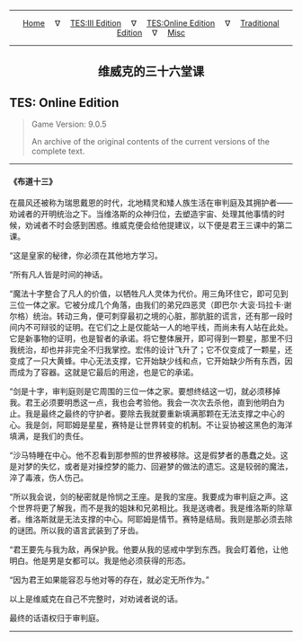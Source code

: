 
---

<!-- Jekyll Page Links -->

<center>
<a href="../../../../index.html">Home</a>
&emsp;&nabla;&emsp;
<a href="../../../index-tes3.html">TES:III Edition</a>
&emsp;&nabla;&emsp;
<a href="../../../index-teso.html">TES:Online Edition</a>
&emsp;&nabla;&emsp;
<a href="../../../index-traditional.html">Traditional Edition</a>
&emsp;&nabla;&emsp;
<a href="../../../index-misc.html">Misc</a>
</center>

<!-- Markdown Body Below: -->

---

<center>
<h2><span style="font-family:Georgia">维威克的三十六堂课</span></h2>
</center>

## TES: Online Edition

> Game Version: 9.0.5
>
> An archive of the original contents of the current versions of the complete text.

---

#### 《布道十三》

在晨风还被称为瑞思戴恩的时代，北地精灵和矮人族生活在审判庭及其拥护者——劝诫者的开明统治之下。当维洛斯的众神归位，去塑造宇宙、处理其他事情的时候，劝诫者不时会感到困惑。维威克便会给他提建议，以下便是君王三课中的第二课。

“这是皇家的秘律，你必须在其他地方学习。

“所有凡人皆是时间的神话。

“魔法十字整合了凡人的价值，以牺牲凡人灵体为代价。用三角环住它，即可见到三位一体之家。它被分成几个角落，由我们的弟兄四恶灵（即巴尔·大衮·玛拉卡·谢尔格）统治。转动三角，便可刺穿最初之境的心脏，那肮脏的谎言，还有那一段时间内不可辩驳的证明。在它们之上是仅能站一人的地平线，而尚未有人站在此处。它是新事物的证明，也是智者的承诺。将它整体展开，即可得到一颗星，那里不归我统治，却也并非完全不归我掌控。宏伟的设计飞升了；它不仅变成了一颗星，还变成了一只大黄蜂。中心无法支撑，它开始缺少线和点，它开始缺少所有东西，因而成为了容器。这就是它最后的用途，也是它的承诺。

“剑是十字，审判庭则是它周围的三位一体之家。要想终结这一切，就必须移掉我。君王必须要明悉这一点，我也会考验他。我会一次次去杀他，直到他明白为止。我是最终之最终的守护者。要除去我就要重新填满那颗在无法支撑之中心的心。我是剑，阿耶姆是星星，赛特是让世界转变的机制。不让妥协被这黑色的海洋填满，是我们的责任。

“沙马特睡在中心。他不忍看到那参照的世界被移除。这是假梦者的愚蠢之处。这是对梦的失忆，或者是对操控梦的能力、回避梦的做法的遗忘。这是较弱的魔法，淬了毒液，伤人伤己。

“所以我会说，剑的秘密就是怜悯之王座。是我的宝座。我要成为审判庭之声。这个世界将更了解我，而不是我的姐妹和兄弟相比。我是送魂者。我是维洛斯的除草者。维洛斯就是无法支撑的中心。阿耶姆是情节。赛特是结局。我则是那必须去除的谜团。所以我的语言武装到了牙齿。

“君王要先与我为敌，再保护我。他要从我的惩戒中学到东西。我会盯着他，让他明白。他是男是女都可以。我是他必须获得的形态。

“因为君王如果能容忍与他对等的存在，就必定无所作为。”

以上是维威克在自己不完整时，对劝诫者说的话。

最终的话语权归于审判庭。

---
